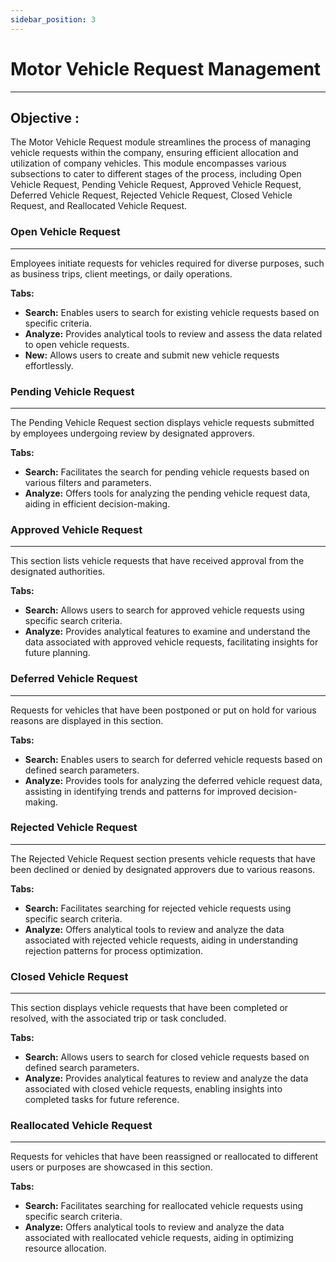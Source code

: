 ```yaml
---
sidebar_position: 3
---
```


# Motor Vehicle Request Management
---

<div class="customized-intro-container" id="introduction">
    <h2 class="product-variations"> Objective :</h2>
    <p>
The Motor Vehicle Request module streamlines the process of managing vehicle requests within the company, ensuring efficient allocation and utilization of company vehicles. This module encompasses various subsections to cater to different stages of the process, including Open Vehicle Request, Pending Vehicle Request, Approved Vehicle Request, Deferred Vehicle Request, Rejected Vehicle Request, Closed Vehicle Request, and Reallocated Vehicle Request.
    </p>
</div>

### Open Vehicle Request
---

Employees initiate requests for vehicles required for diverse purposes, such as business trips, client meetings, or daily operations.

**Tabs:**
- **Search:** Enables users to search for existing vehicle requests based on specific criteria.
- **Analyze:** Provides analytical tools to review and assess the data related to open vehicle requests.
- **New:** Allows users to create and submit new vehicle requests effortlessly.

### Pending Vehicle Request
---

The Pending Vehicle Request section displays vehicle requests submitted by employees undergoing review by designated approvers.

**Tabs:**
- **Search:** Facilitates the search for pending vehicle requests based on various filters and parameters.
- **Analyze:** Offers tools for analyzing the pending vehicle request data, aiding in efficient decision-making.

### Approved Vehicle Request
---

This section lists vehicle requests that have received approval from the designated authorities.

**Tabs:**
- **Search:** Allows users to search for approved vehicle requests using specific search criteria.
- **Analyze:** Provides analytical features to examine and understand the data associated with approved vehicle requests, facilitating insights for future planning.

### Deferred Vehicle Request
---

Requests for vehicles that have been postponed or put on hold for various reasons are displayed in this section.

**Tabs:**
- **Search:** Enables users to search for deferred vehicle requests based on defined search parameters.
- **Analyze:** Provides tools for analyzing the deferred vehicle request data, assisting in identifying trends and patterns for improved decision-making.

### Rejected Vehicle Request
---

The Rejected Vehicle Request section presents vehicle requests that have been declined or denied by designated approvers due to various reasons.

**Tabs:**
- **Search:** Facilitates searching for rejected vehicle requests using specific search criteria.
- **Analyze:** Offers analytical tools to review and analyze the data associated with rejected vehicle requests, aiding in understanding rejection patterns for process optimization.

### Closed Vehicle Request
---

This section displays vehicle requests that have been completed or resolved, with the associated trip or task concluded.

**Tabs:**
- **Search:** Allows users to search for closed vehicle requests based on defined search parameters.
- **Analyze:** Provides analytical features to review and analyze the data associated with closed vehicle requests, enabling insights into completed tasks for future reference.

### Reallocated Vehicle Request
---

Requests for vehicles that have been reassigned or reallocated to different users or purposes are showcased in this section.

**Tabs:**
- **Search:** Facilitates searching for reallocated vehicle requests using specific search criteria.
- **Analyze:** Offers analytical tools to review and analyze the data associated with reallocated vehicle requests, aiding in optimizing resource allocation.
